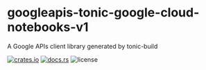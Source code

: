 # googleapis-tonic-google-cloud-notebooks-v1

A Google APIs client library generated by tonic-build

[![crates.io](https://img.shields.io/crates/v/googleapis-tonic-google-cloud-notebooks-v1)](https://crates.io/crates/googleapis-tonic-google-cloud-notebooks-v1)
[![docs.rs](https://img.shields.io/docsrs/googleapis-tonic-google-cloud-notebooks-v1)](https://docs.rs/googleapis-tonic-google-cloud-notebooks-v1)
![license](https://img.shields.io/crates/l/googleapis-tonic-google-cloud-notebooks-v1)
